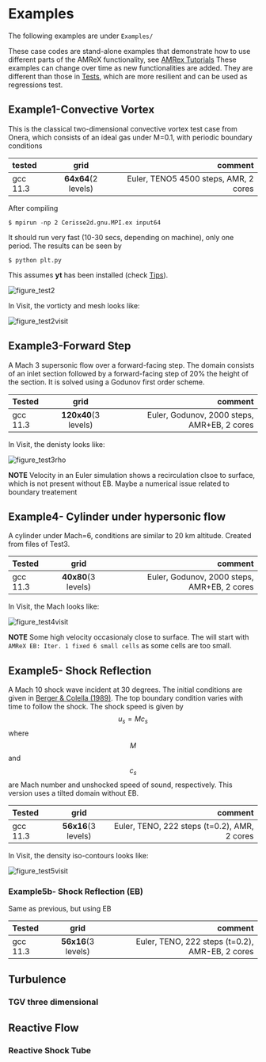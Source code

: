 # Examples

The following examples are under `Examples/`

These case codes are stand-alone examples that demonstrate how to use different parts of the AMReX functionality, see [AMRex Tutorials](https://amrex-codes.github.io/amrex/tutorials_html/)
These examples can change over time as new functionalities are added. They are different than those in [Tests](test.md), which are more resilient and can be used as regressions test.



## Example1-Convective Vortex

This is the classical two-dimensional convective vortex test case from Onera, which consists
of an ideal gas under M=0.1, with periodic boundary conditions

tested | grid | comment
:----------- |:-------------:| -----------:
gcc 11.3       | **64x64**(2 levels)        |  Euler, TENO5 4500 steps, AMR,  2 cores

After compiling
```
$ mpirun -np 2 Cerisse2d.gnu.MPI.ex input64
```
It should run very fast (10-30 secs, depending on machine), only one period.
The results can be seen by
```
$ python plt.py
```
This assumes **yt** has been installed (check [Tips](tips.md)).


![figure_test2](images/test2_plot.png)


In Visit, the vorticty and mesh looks like:

![figure_test2visit](images/test2_visit.png)

## Example3-Forward Step

A Mach 3 supersonic flow over a forward-facing step. The domain consists of an inlet section followed by a forward-facing step of 20% the height of the section.
It is solved using a Godunov first order scheme.


Tested | grid | comment
:----------- |:-------------:| -----------:
gcc 11.3       | **120x40**(3 levels)        |  Euler, Godunov,  2000 steps, AMR+EB,  2 cores

In Visit, the denisty looks like:

![figure_test3rho](images/test3_visit.png)


**NOTE**
Velocity in an Euler simulation shows a recirculation clsoe to surface, which is
not present without EB. Maybe a numerical issue related to boundary treatement 


## Example4- Cylinder under hypersonic flow 

A cylinder under Mach=6, conditions are similar to 20 km altitude. Created from files of 
Test3.


Tested |      grid | comment
:----------- |:-------------:| -----------:
gcc 11.3       | **40x80**(3 levels)        |  Euler, Godunov,  2000 steps, AMR+EB,  2 cores

In Visit, the Mach looks like:

![figure_test4visit](images/test4_visit.png)

**NOTE**
Some high velocity occasionaly close to surface.
The will start with `AMReX EB: Iter. 1 fixed 6 small cells` as some cells are too small.


## Example5- Shock Reflection 

A Mach 10 shock wave incident at 30 degrees. The initial conditions are given in [Berger & Colella (1989)](https://doi.org/10.1016/0021-9991(89)90035-1). The top boundary condition varies with time to follow the shock. The shock speed is given by 
$$
u_s = M c_s
$$
where $$M$$ and $$c_s$$ are Mach number and unshocked speed of sound, respectively. This version uses a tilted domain without EB.

Tested       |          grid | comment
:----------- |:-------------:| -----------:
gcc 11.3       | **56x16**(3 levels)        |  Euler, TENO,  222 steps (t=0.2), AMR,  2 cores

In Visit, the density iso-contours looks like:

![figure_test5visit](images/test5_visit.png)



### Example5b- Shock Reflection (EB)

Same as previous, but using EB

Tested       |          grid | comment
:----------- |:-------------:| -----------:
gcc 11.3       | **56x16**(3 levels)        |  Euler, TENO,  222 steps (t=0.2), AMR-EB,  2 cores





## Turbulence


### TGV three dimensional


## Reactive Flow


### Reactive Shock Tube










